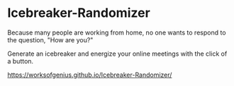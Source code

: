 # Icebreaker-Randomizer
Because many people are working from home, no one wants to respond to the question, "How are you?" 

Generate an icebreaker and energize your online meetings with the click of a button.

https://worksofgenius.github.io/Icebreaker-Randomizer/
